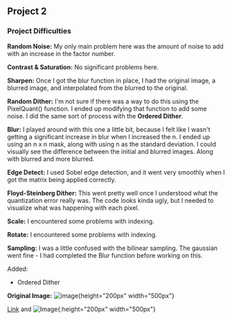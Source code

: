 ## Project 2


### Project Difficulties

**Random Noise:** My only main problem here was the amount of noise to add with an increase in the factor number. 

**Contrast & Saturation:** No significant problems here.

**Sharpen:** Once I got the blur function in place, I had the original image, a blurred image, and interpolated from the blurred to the original.

**Random Dither:** I'm not sure if there was a way to do this using the PixelQuant() function. I ended up modifying that function to add some noise. I did the same sort of process with the **Ordered Dither**.

**Blur:** I played around with this one a little bit, because I felt like I wasn't getting a significant increase in blur when I increased the n. I ended up using an n x n mask, along with using n as the standard deviation. I could visually see the difference between the initial and blurred images. Along with blurred and more blurred.

**Edge Detect:** I used Sobel edge detection, and it went very smoothly when I got the matrix being applied correctly.

**Floyd-Steinberg Dither:** This went pretty well once I understood what the quantization error really was. The code looks kinda ugly, but I needed to visualize what was happening with each pixel.

**Scale:** I encountered some problems with indexing.

**Rotate:** I encountered some problems with indexing.

**Sampling:** I was a little confused with the bilinear sampling. The gaussian went fine - I had completed the Blur function before working on this.

Added: 
- Ordered Dither

**Original Image:**
![image](https://user-images.githubusercontent.com/59031606/108894464-eed09e80-75d7-11eb-9a25-d3d02ad4257d.png){height="200px" width="500px"}

[Link](url) and ![Image](src){:height="200px" width="500px"}
